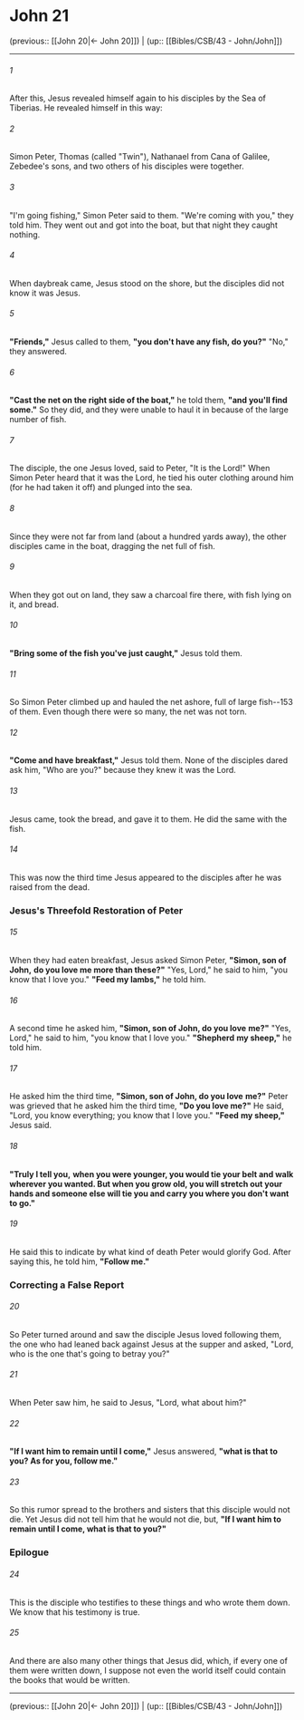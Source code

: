 # John 21

(previous:: [[John 20|← John 20]]) | (up:: [[Bibles/CSB/43 - John/John]])

***


###### 1 
After this, Jesus revealed himself again to his disciples by the Sea of Tiberias. He revealed himself in this way: 

###### 2 
Simon Peter, Thomas (called "Twin"), Nathanael from Cana of Galilee, Zebedee's sons, and two others of his disciples were together. 

###### 3 
"I'm going fishing," Simon Peter said to them. "We're coming with you," they told him. They went out and got into the boat, but that night they caught nothing. 

###### 4 
When daybreak came, Jesus stood on the shore, but the disciples did not know it was Jesus. 

###### 5 
**"Friends,"** Jesus called to them, **"you don't have any fish, do you?"** "No," they answered. 

###### 6 
**"Cast the net on the right side of the boat,"** he told them, **"and you'll find some."** So they did, and they were unable to haul it in because of the large number of fish. 

###### 7 
The disciple, the one Jesus loved, said to Peter, "It is the Lord!" When Simon Peter heard that it was the Lord, he tied his outer clothing around him (for he had taken it off) and plunged into the sea. 

###### 8 
Since they were not far from land (about a hundred yards away), the other disciples came in the boat, dragging the net full of fish. 

###### 9 
When they got out on land, they saw a charcoal fire there, with fish lying on it, and bread. 

###### 10 
**"Bring some of the fish you've just caught,"** Jesus told them. 

###### 11 
So Simon Peter climbed up and hauled the net ashore, full of large fish--153 of them. Even though there were so many, the net was not torn. 

###### 12 
**"Come and have breakfast,"** Jesus told them. None of the disciples dared ask him, "Who are you?" because they knew it was the Lord. 

###### 13 
Jesus came, took the bread, and gave it to them. He did the same with the fish. 

###### 14 
This was now the third time Jesus appeared to the disciples after he was raised from the dead.

### Jesus's Threefold Restoration of Peter 

###### 15 
When they had eaten breakfast, Jesus asked Simon Peter, **"Simon, son of John,** **do you love me more than these?"** "Yes, Lord," he said to him, "you know that I love you." **"Feed my lambs,"** he told him. 

###### 16 
A second time he asked him, **"Simon, son of John, do you love** **me?"** "Yes, Lord," he said to him, "you know that I love you." **"Shepherd** **my sheep,"** he told him. 

###### 17 
He asked him the third time, **"Simon, son of John, do you love** **me?"** Peter was grieved that he asked him the third time, **"Do you love me?"** He said, "Lord, you know everything; you know that I love you." **"Feed** **my sheep,"** Jesus said. 

###### 18 
**"Truly I tell you,** **when you were younger, you would tie your belt and walk wherever you wanted. But when you grow old, you will stretch out your hands and someone else will tie you and carry you where you don't want to go."** 

###### 19 
He said this to indicate by what kind of death Peter would glorify God. After saying this, he told him, **"Follow me."**

### Correcting a False Report 

###### 20 
So Peter turned around and saw the disciple Jesus loved following them, the one who had leaned back against Jesus at the supper and asked, "Lord, who is the one that's going to betray you?" 

###### 21 
When Peter saw him, he said to Jesus, "Lord, what about him?" 

###### 22 
**"If I want him to remain until I come,"** Jesus answered, **"what is that to you? As for you, follow me."** 

###### 23 
So this rumor spread to the brothers and sisters that this disciple would not die. Yet Jesus did not tell him that he would not die, but, **"If I want him to remain until I come, what is that to you?"**

### Epilogue 

###### 24 
This is the disciple who testifies to these things and who wrote them down. We know that his testimony is true. 

###### 25 
And there are also many other things that Jesus did, which, if every one of them were written down, I suppose not even the world itself could contain the books that would be written.

***

(previous:: [[John 20|← John 20]]) | (up:: [[Bibles/CSB/43 - John/John]])
